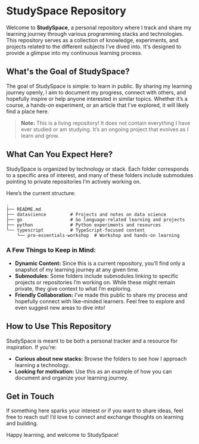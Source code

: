 # StudySpace Repository

Welcome to **StudySpace**, a personal repository where I track and share my learning journey through various programming stacks and technologies. This repository serves as a collection of knowledge, experiments, and projects related to the different subjects I’ve dived into. It's designed to provide a glimpse into my continuous learning process.

## What's the Goal of StudySpace?
The goal of StudySpace is simple: to learn in public. By sharing my learning journey openly, I aim to document my progress, connect with others, and hopefully inspire or help anyone interested in similar topics. Whether it’s a course, a hands-on experiment, or an article that I’ve explored, it will likely find a place here.

> **Note:** This is a living repository! It does not contain everything I have ever studied or am studying. It’s an ongoing project that evolves as I learn and grow.

## What Can You Expect Here?
StudySpace is organized by technology or stack. Each folder corresponds to a specific area of interest, and many of these folders include submodules pointing to private repositories I’m actively working on. 

Here’s the current structure:

```
.
├── README.md
├── datascience         # Projects and notes on data science
├── go                  # Go language-related learning and projects
├── python              # Python experiments and resources
└── typescript          # TypeScript-focused content
    └── pro-essentials-workshop  # Workshop and hands-on learning
```

### A Few Things to Keep in Mind:
- **Dynamic Content:** Since this is a current repository, you’ll find only a snapshot of my learning journey at any given time.
- **Submodules:** Some folders include submodules linking to specific projects or repositories I’m working on. While these might remain private, they give context to what I’m exploring.
- **Friendly Collaboration:** I’ve made this public to share my process and hopefully connect with like-minded learners. Feel free to explore and even suggest new areas to dive into!

## How to Use This Repository
StudySpace is meant to be both a personal tracker and a resource for inspiration. If you’re:
- **Curious about new stacks:** Browse the folders to see how I approach learning a technology.
- **Looking for motivation:** Use this as an example of how you can document and organize your learning journey.

## Get in Touch
If something here sparks your interest or if you want to share ideas, feel free to reach out! I’d love to connect and exchange thoughts on learning and building.

Happy learning, and welcome to StudySpace!

